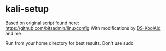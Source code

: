 # kali-setup
Based on original script found here: https://github.com/bitsadmin/linuxconfig
With modifications by [DS-KoolAid](https://github.com/DS-KoolAid) and me

Run from your home directory for best results. Don't use sudo